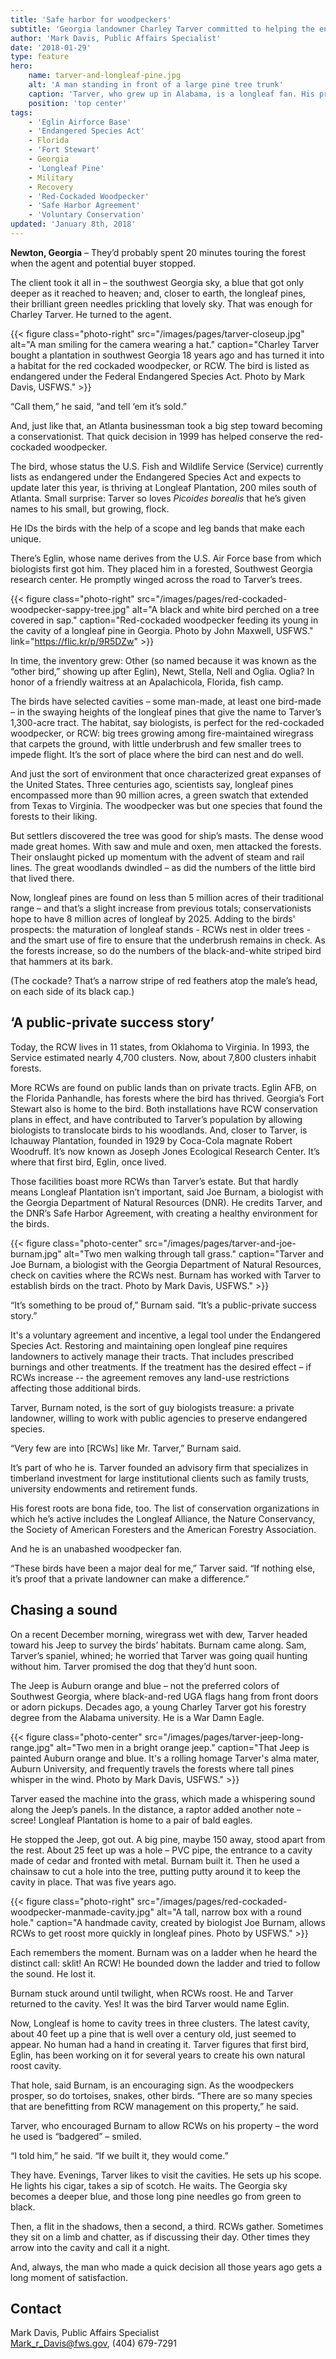 ```yaml
---
title: 'Safe harbor for woodpeckers'
subtitle: 'Georgia landowner Charley Tarver committed to helping the endangered red-cockaded woodpecker'
author: 'Mark Davis, Public Affairs Specialist'
date: '2018-01-29'
type: feature
hero:
    name: tarver-and-longleaf-pine.jpg
    alt: 'A man standing in front of a large pine tree trunk'
    caption: 'Tarver, who grew up in Alabama, is a longleaf fan. His property, 200 miles south of Atlanta, is named Longleaf Plantation. Photo by Mark Davis, USFWS.'
    position: 'top center'
tags:
    - 'Eglin Airforce Base'
    - 'Endangered Species Act'
    - Florida
    - 'Fort Stewart'
    - Georgia
    - 'Longleaf Pine'
    - Military
    - Recovery
    - 'Red-Cockaded Woodpecker'
    - 'Safe Harbor Agreement'
    - 'Voluntary Conservation'
updated: 'January 8th, 2018'
---
```


**Newton, Georgia** – They’d probably spent 20 minutes touring the forest when the agent and potential buyer stopped.

The client took it all in – the southwest Georgia sky, a blue that got only deeper as it reached to heaven; and, closer to earth, the longleaf pines, their brilliant green needles prickling that lovely sky. That was enough for Charley Tarver. He turned to the agent.

{{< figure class="photo-right" src="/images/pages/tarver-closeup.jpg" alt="A man smiling for the camera wearing a hat." caption="Charley Tarver bought a plantation in southwest Georgia 18 years ago and has turned it into a habitat for the red cockaded woodpecker, or RCW. The bird is listed as endangered under the Federal Endangered Species Act. Photo by Mark Davis, USFWS." >}}

“Call them,” he said, “and tell ‘em it’s sold.”

And, just like that, an Atlanta businessman took a big step toward becoming a conservationist. That quick decision in 1999 has helped conserve the red-cockaded woodpecker.

The bird, whose status the U.S. Fish and Wildlife Service (Service) currently lists as endangered under the Endangered Species Act and expects to update later this year, is thriving at Longleaf Plantation, 200 miles south of Atlanta. Small surprise: Tarver so loves _Picoides borealis_ that he’s given names to his small, but growing, flock.

He IDs the birds with the help of a scope and leg bands that make each unique.

There’s Eglin, whose name derives from the U.S. Air Force base from which biologists first got him. They placed him in a forested, Southwest Georgia research center. He promptly winged across the road to Tarver’s trees.

{{< figure class="photo-right" src="/images/pages/red-cockaded-woodpecker-sappy-tree.jpg" alt="A black and white bird perched on a tree covered in sap." caption="Red-cockaded woodpecker feeding its young in the cavity of a longleaf pine in Georgia. Photo by John Maxwell, USFWS." link="https://flic.kr/p/9R5DZw" >}}

In time, the inventory grew: Other (so named because it was known as the “other bird,” showing up after Eglin), Newt, Stella, Nell and Oglia. Oglia? In honor of a friendly waitress at an Apalachicola, Florida, fish camp.

The birds have selected cavities – some man-made, at least one bird-made – in the swaying heights of the longleaf pines that give the name to Tarver’s 1,300-acre tract. The habitat, say biologists, is perfect for the red-cockaded woodpecker, or RCW: big trees growing among fire-maintained wiregrass that carpets the ground, with little underbrush and few smaller trees to impede flight. It’s the sort of place where the bird can nest and do well.

And just the sort of environment that once characterized great expanses of the United States. Three centuries ago, scientists say, longleaf pines encompassed more than 90 million acres, a green swatch that extended from Texas to Virginia. The woodpecker was but one species that found the forests to their liking.

But settlers discovered the tree was good for ship’s masts. The dense wood made great homes. With saw and mule and oxen, men attacked the forests. Their onslaught picked up momentum with the advent of steam and rail lines. The great woodlands dwindled – as did the numbers of the little bird that lived there.

Now, longleaf pines are found on less than 5 million acres of their traditional range – and that’s a slight increase from previous totals; conservationists hope to have 8 million acres of longleaf by 2025. Adding to the birds' prospects: the maturation of longleaf stands - RCWs nest in older trees - and the smart use of fire to ensure that the underbrush remains in check. As the forests increase, so do the numbers of the black-and-white striped bird that hammers at its bark.

(The cockade? That’s a narrow stripe of red feathers atop the male’s head, on each side of its black cap.)

## ‘A public-private success story’

Today, the RCW lives in 11 states, from Oklahoma to Virginia. In 1993, the Service estimated nearly 4,700 clusters. Now, about 7,800 clusters inhabit forests.

More RCWs are found on public lands than on private tracts. Eglin AFB, on the Florida Panhandle, has forests where the bird has thrived. Georgia’s Fort Stewart also is home to the bird. Both installations have RCW conservation plans in effect, and have contributed to Tarver’s population by allowing biologists to translocate birds to his woodlands. And, closer to Tarver, is Ichauway Plantation, founded in 1929 by Coca-Cola magnate Robert Woodruff. It’s now known as Joseph Jones Ecological Research Center. It’s where that first bird, Eglin, once lived.

Those facilities boast more RCWs than Tarver’s estate. But that hardly means Longleaf Plantation isn’t important, said Joe Burnam, a biologist with the Georgia Department of Natural Resources (DNR). He credits Tarver, and the DNR’s Safe Harbor Agreement, with creating a healthy environment for the birds.

{{< figure class="photo-center" src="/images/pages/tarver-and-joe-burnam.jpg" alt="Two men walking through tall grass." caption="Tarver and Joe Burnam, a biologist with the Georgia Department of Natural Resources, check on cavities where the RCWs nest. Burnam has worked with Tarver to establish birds on the tract. Photo by Mark Davis, USFWS." >}}

“It’s something to be proud of,” Burnam said. “It’s a public-private success story.”

It's a voluntary agreement and incentive, a legal tool under the Endangered Species Act.  Restoring and maintaining open longleaf pine requires landowners to actively manage their tracts. That includes prescribed burnings and other treatments. If the treatment has the desired effect – if RCWs increase -- the agreement removes any land-use restrictions affecting those additional birds.

Tarver, Burnam noted, is the sort of guy biologists treasure: a private landowner, willing to work with public agencies to preserve endangered species.

“Very few are into [RCWs] like Mr. Tarver,” Burnam said.

It’s part of who he is. Tarver founded an advisory firm that specializes in timberland investment for large institutional clients such as family trusts, university endowments and retirement funds.

His forest roots are bona fide, too. The list of conservation organizations in which he’s active includes the Longleaf Alliance, the Nature Conservancy, the Society of American Foresters and the American Forestry Association.

And he is an unabashed woodpecker fan.

“These birds have been a major deal for me,” Tarver said. “If nothing else, it’s proof that a private landowner can make a difference.”

## Chasing a sound

On a recent December morning, wiregrass wet with dew, Tarver headed toward his Jeep to survey the birds’ habitats. Burnam came along. Sam, Tarver’s spaniel, whined; he worried that Tarver was going quail hunting without him. Tarver promised the dog that they’d hunt soon.

The Jeep is Auburn orange and blue – not the preferred colors of Southwest Georgia, where black-and-red UGA flags hang from front doors or adorn pickups. Decades ago, a young Charley Tarver got his forestry degree from the Alabama university. He is a War Damn Eagle.

{{< figure class="photo-center" src="/images/pages/tarver-jeep-long-range.jpg" alt="Two men in a bright orange jeep." caption="That Jeep is painted Auburn orange and blue. It's a rolling homage Tarver's alma mater, Auburn University, and frequently travels the forests where tall pines whisper in the wind. Photo by Mark Davis, USFWS." >}}

Tarver eased the machine into the grass, which made a whispering sound along the Jeep’s panels. In the distance, a raptor added another note – scree! Longleaf Plantation is home to a pair of bald eagles.

He stopped the Jeep, got out. A big pine, maybe 150 away, stood apart from the rest. About 25 feet up was a hole – PVC pipe, the entrance to a cavity made of cedar and fronted with metal. Burnam built it. Then he used a chainsaw to cut a hole into the tree, putting putty around it to keep the cavity in place. That was five years ago.

{{< figure class="photo-right" src="/images/pages/red-cockaded-woodpecker-manmade-cavity.jpg" alt="A tall, narrow box with a round hole." caption="A handmade cavity, created by biologist Joe Burnam, allows RCWs to get roost more quickly in longleaf pines. Photo by USFWS." >}}

Each remembers the moment. Burnam was on a ladder when he heard the distinct call: sklit! An RCW! He bounded down the ladder and tried to follow the sound. He lost it.

Burnam stuck around until twilight, when RCWs roost. He and Tarver returned to the cavity. Yes! It was the bird Tarver would name Eglin.

Now, Longleaf is home to cavity trees in three clusters. The latest cavity, about 40 feet up a pine that is well over a century old, just seemed to appear. No human had a hand in creating it. Tarver figures that first bird, Eglin, has been working on it for several years to create his own natural roost cavity.

That hole, said Burnam, is an encouraging sign. As the woodpeckers  prosper, so do tortoises, snakes, other birds. “There are so many species that are benefitting from RCW management on this property,” he said.

Tarver, who encouraged Burnam to allow RCWs on his property – the word he used is “badgered” – smiled.

“I told him,” he said. “If we built it, they would come.”

They have. Evenings, Tarver likes to visit the cavities. He sets up his scope. He lights his cigar, takes a sip of scotch. He waits. The Georgia sky becomes a deeper blue, and those long pine needles go from green to black.

Then, a flit in the shadows, then a second, a third. RCWs gather. Sometimes they sit on a limb and chatter, as if discussing their day. Other times they arrow into the cavity and call it a night.

And, always, the man who made a quick decision all those years ago gets a long moment of satisfaction.

## Contact

Mark Davis, Public Affairs Specialist  
[Mark_r_Davis@fws.gov](mailto:Mark_r_Davis@fws.gov), (404) 679-7291
